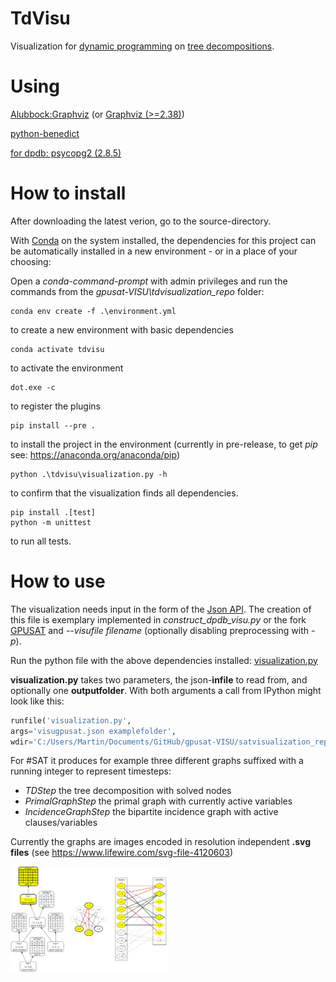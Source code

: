 # TdVisu
Visualization for [dynamic programming](https://en.wikipedia.org/wiki/Dynamic_programming) on [tree decompositions](https://en.wikipedia.org/wiki/Tree_decomposition).

# Using
[Alubbock:Graphviz](https://anaconda.org/alubbock/graphviz) (or [Graphviz (>=2.38)](https://graphviz.gitlab.io/download/))

[python-benedict](https://pypi.org/project/python-benedict/)

[for dpdb: psycopg2 (2.8.5)](https://www.psycopg.org/docs/index.html)

# How to install

After downloading the latest verion, go to the source-directory. 

With [Conda](https://docs.conda.io/en/latest/) on the system installed, the dependencies for this project can be automatically installed in a new environment - or in a place of your choosing:

Open a *conda-command-prompt* with admin privileges and run the commands from the *gpusat-VISU\tdvisualization_repo* folder:
```shell
conda env create -f .\environment.yml
```
to create a new environment with basic dependencies
```shell
conda activate tdvisu
```
to activate the environment
```shell
dot.exe -c
```
to register the plugins
```shell
pip install --pre .
```
to install the project in the environment (currently in pre-release, to get *pip* see: https://anaconda.org/anaconda/pip)
```shell
python .\tdvisu\visualization.py -h
```
to confirm that the visualization finds all dependencies.
```shell
pip install .[test] 
python -m unittest
```
to run all tests.


# How to use

The visualization needs input in the form of the [Json API](https://github.com/VaeterchenFrost/gpusat-VISU/blob/master/JsonAPI_v1.3.md).
The creation of this file is exemplary implemented in *construct_dpdb_visu.py* or the fork [GPUSAT](https://github.com/VaeterchenFrost/GPUSAT) and *--visufile filename* (optionally disabling preprocessing with *-p*).

Run the python file with the above dependencies installed:
[visualization.py](https://github.com/VaeterchenFrost/gpusat-VISU/blob/master/satvisualization_repo/satvisu/visualization.py)

**visualization.py** takes two parameters, the json-**infile** to read from, and optionally one **outputfolder**.
With both arguments a call from IPython might look like this:

```python
runfile('visualization.py', 
args='visugpusat.json examplefolder', 
wdir='C:/Users/Martin/Documents/GitHub/gpusat-VISU/satvisualization_repo/satvisu')
```

For #SAT it produces for example three different graphs suffixed with a running integer to represent timesteps:

+ *TDStep* the tree decomposition with solved nodes
+ *PrimalGraphStep* the primal graph with currently active variables
+ *IncidenceGraphStep* the bipartite incidence graph with active clauses/variables

Currently the graphs are images encoded in resolution independent **.svg files** (see https://www.lifewire.com/svg-file-4120603)

<img src="Bachelor/images/combined6DA4.svg" alt="Example SharpSat" width="50%"/>
